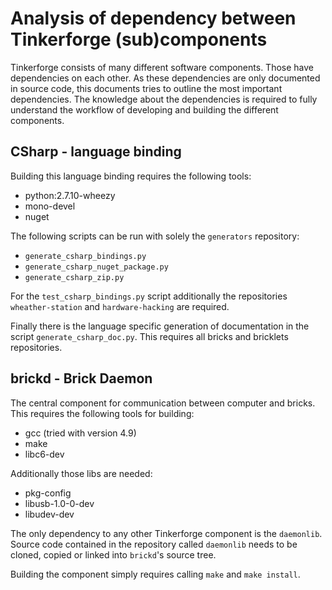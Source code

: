 # Analysis of dependency between Tinkerforge (sub)components

Tinkerforge consists of many different software components. Those have dependencies on each other. As these dependencies are only documented in source code, this documents tries to outline the most important dependencies. The knowledge about the dependencies is required to fully understand the workflow of developing and building the different components.

## CSharp - language binding

Building this language binding requires the following tools:

-	python:2.7.10-wheezy
-	mono-devel
-	nuget

The following scripts can be run with solely the `generators` repository:

-	`generate_csharp_bindings.py`
-	`generate_csharp_nuget_package.py`
-	`generate_csharp_zip.py`

For the `test_csharp_bindings.py` script additionally the repositories `wheather-station` and `hardware-hacking` are required.

Finally there is the language specific generation of documentation in the script `generate_csharp_doc.py`. This requires all bricks and bricklets repositories.

## brickd - Brick Daemon

The central component for communication between computer and bricks. This requires the following tools for building:

-	gcc (tried with version 4.9)
-	make
-	libc6-dev

Additionally those libs are needed:

-	pkg-config
-	libusb-1.0-0-dev
-	libudev-dev 

The only dependency to any other Tinkerforge component is the `daemonlib`. Source code contained in the repository called `daemonlib` needs to be cloned, copied or linked into `brickd`'s source tree.

Building the component simply requires calling `make` and `make install`.
